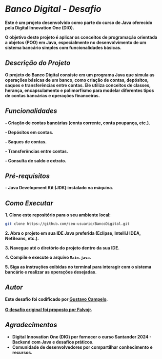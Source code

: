 # *Banco Digital - Desafio*

**Este é um projeto desenvolvido como parte do curso de Java oferecido pela Digital Innovation One (DIO).**

**O objetivo deste projeto é aplicar os conceitos de programação orientada a objetos (POO) em Java, especialmente no desenvolvimento de um sistema bancário simples com funcionalidades básicas.**

## *Descrição do Projeto*

**O projeto do Banco Digital consiste em um programa Java que simula as operações básicas de um banco, como criação de contas, depósitos, saques e transferências entre contas. Ele utiliza conceitos de classes, herança, encapsulamento e polimorfismo para modelar diferentes tipos de contas bancárias e operações financeiras.**

## *Funcionalidades*

**- Criação de contas bancárias (conta corrente, conta poupança, etc.).**

**- Depósitos em contas.**

**- Saques de contas.**

**- Transferências entre contas.**

**- Consulta de saldo e extrato.**

## *Pré-requisitos*

**- Java Development Kit (JDK) instalado na máquina.**

## *Como Executar*

**1. Clone este repositório para o seu ambiente local:**
```bash
git clone https://github.com/seu-usuario/BancoDigital.git
```

**2. Abra o projeto em sua IDE Java preferida (Eclipse, IntelliJ IDEA, NetBeans, etc.).**

**3. Navegue até o diretório do projeto dentro da sua IDE.**

**4. Compile e execute o arquivo `Main.java`.**

**5. Siga as instruções exibidas no terminal para interagir com o sistema bancário e realizar as operações desejadas.**

## *Autor*
**Este desafio foi codificado por [Gustavo Campelo](https://github.com/gustavocampelo).<br><br>**
**[O desafio original foi proposto por Falvojr](https://github.com/falvojr/lab-banco-digital-oo).**

## *Agradecimentos*
* **Digital Innovation One (DIO) por fornecer o curso Santander 2024 - Backend com Java e desafios práticos.**
* **Comunidade de desenvolvedores por compartilhar conhecimento e recursos.**
